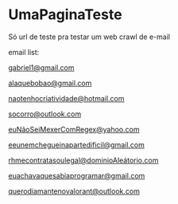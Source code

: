 # UmaPaginaTeste
Só url de teste pra testar um web crawl de e-mail

email list:

gabriel1@gmail.com

alaquebobao@gmail.com

naotenhocriatividade@hotmail.com

socorro@outlook.com

euNãoSeiMexerComRegex@yahoo.com

eeunemchegueinapartedificil@gmail.com

rhmecontratasoulegal@dominioAleátorio.com

euachavaquesabiaprogramar@gmail.com

querodiamantenovalorant@outlook.com
